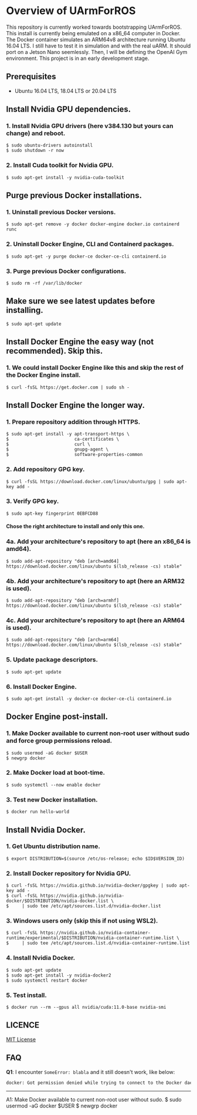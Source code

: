 # Overview of UArmForROS
This repository is currently worked towards bootstrapping UArmForROS. This install is currently being emulated on a x86_64 computer in Docker. The Docker container simulates an ARM64v8 architecture running Ubuntu 16.04 LTS. I still have to test it in simulation and with the real uARM. It should port on a Jetson Nano seemlessly. Then, I will be defining the OpenAI Gym environment. This project is in an early development stage.

## Prerequisites
- Ubuntu 16.04 LTS, 18.04 LTS or 20.04 LTS

## Install Nvidia GPU dependencies.

### 1. Install Nvidia GPU drivers (here v384.130 but yours can change) and reboot.
    $ sudo ubuntu-drivers autoinstall
    $ sudo shutdown -r now

### 2. Install Cuda toolkit for Nvidia GPU.
    $ sudo apt-get install -y nvidia-cuda-toolkit

## Purge previous Docker installations.

### 1. Uninstall previous Docker versions.
    $ sudo apt-get remove -y docker docker-engine docker.io containerd runc

### 2. Uninstall Docker Engine, CLI and Containerd packages.
    $ sudo apt-get -y purge docker-ce docker-ce-cli containerd.io

### 3. Purge previous Docker configurations.
    $ sudo rm -rf /var/lib/docker

## Make sure we see latest updates before installing.
    $ sudo apt-get update

## Install Docker Engine the easy way (not recommended). Skip this.

### 1. We could install Docker Engine like this and skip the rest of the Docker Engine install.
    $ curl -fsSL https://get.docker.com | sudo sh -

## Install Docker Engine the longer way.

### 1. Prepare repository addition through HTTPS.
    $ sudo apt-get install -y apt-transport-https \
    $                         ca-certificates \
    $                         curl \
    $                         gnupg-agent \
    $                         software-properties-common

### 2. Add repository GPG key.
    $ curl -fsSL https://download.docker.com/linux/ubuntu/gpg | sudo apt-key add -

### 3. Verify GPG key.
    $ sudo apt-key fingerprint 0EBFCD88

#### Chose the right architecture to install and only this one.

### 4a. Add your architecture's repository to apt (here an x86_64 is amd64).
    $ sudo add-apt-repository "deb [arch=amd64] https://download.docker.com/linux/ubuntu $(lsb_release -cs) stable"

### 4b. Add your architecture's repository to apt (here an ARM32 is used).
    $ sudo add-apt-repository "deb [arch=armhf] https://download.docker.com/linux/ubuntu $(lsb_release -cs) stable"

### 4c. Add your architecture's repository to apt (here an ARM64 is used).
    $ sudo add-apt-repository "deb [arch=arm64] https://download.docker.com/linux/ubuntu $(lsb_release -cs) stable"

### 5. Update package descriptors.
    $ sudo apt-get update

### 6. Install Docker Engine.
    $ sudo apt-get install -y docker-ce docker-ce-cli containerd.io

## Docker Engine post-install.

### 1. Make Docker available to current non-root user without sudo and force group permissions reload.
    $ sudo usermod -aG docker $USER
    $ newgrp docker

### 2. Make Docker load at boot-time.
    $ sudo systemctl --now enable docker

### 3. Test new Docker installation.
    $ docker run hello-world

## Install Nvidia Docker.

### 1. Get Ubuntu distribution name.
    $ export DISTRIBUTION=$(source /etc/os-release; echo $ID$VERSION_ID)

### 2. Install Docker repository for Nvidia GPU.
    $ curl -fsSL https://nvidia.github.io/nvidia-docker/gpgkey | sudo apt-key add -
    $ curl -fsSL https://nvidia.github.io/nvidia-docker/$DISTRIBUTION/nvidia-docker.list \
    $     | sudo tee /etc/apt/sources.list.d/nvidia-docker.list

### 3. Windows users only (skip this if not using WSL2).
    $ curl -fsSL https://nvidia.github.io/nvidia-container-runtime/experimental/$DISTRIBUTION/nvidia-container-runtime.list \
    $     | sudo tee /etc/apt/sources.list.d/nvidia-container-runtime.list

### 4. Install Nvidia Docker.
    $ sudo apt-get update
    $ sudo apt-get install -y nvidia-docker2
    $ sudo systemctl restart docker

### 5. Test install.
    $ docker run --rm --gpus all nvidia/cuda:11.0-base nvidia-smi

## LICENCE
[MIT License](https://github.com/abstractguy/gym_gazebo_kinetic/blob/kinetic/LICENSE)

## FAQ

**Q1**: I encounter `SomeError: blabla` and it still doesn't work, like below:

```bash
docker: Got permission denied while trying to connect to the Docker daemon socket at unix:///var/run/docker.sock: Post http://%2Fvar%2Frun%2Fdocker.sock/v1.24/containers/create: dial unix /var/run/docker.sock: connect: permission denied.
```
***

A1: Make Docker available to current non-root user without sudo.
    $ sudo usermod -aG docker $USER
    $ newgrp docker
